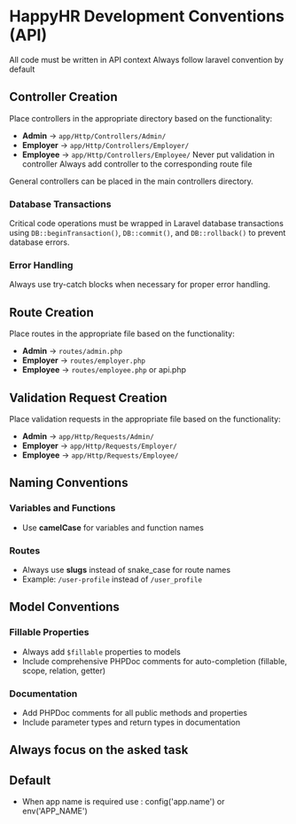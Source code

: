 # HappyHR Development Conventions (API)
All code must be written in API context
Always follow laravel convention by default
## Controller Creation
Place controllers in the appropriate directory based on the functionality:
- **Admin** → `app/Http/Controllers/Admin/`
- **Employer** → `app/Http/Controllers/Employer/`
- **Employee** → `app/Http/Controllers/Employee/`
Never put validation in controller
Always add controller to the corresponding route file

General controllers can be placed in the main controllers directory.

### Database Transactions
Critical code operations must be wrapped in Laravel database transactions using `DB::beginTransaction()`, `DB::commit()`, and `DB::rollback()` to prevent database errors.

### Error Handling
Always use try-catch blocks when necessary for proper error handling.

## Route Creation
Place routes in the appropriate file based on the functionality:
- **Admin** → `routes/admin.php`
- **Employer** → `routes/employer.php`
- **Employee** → `routes/employee.php`
  or api.php

## Validation Request Creation
Place validation requests in the appropriate file based on the functionality:
- **Admin** → `app/Http/Requests/Admin/`
- **Employer** → `app/Http/Requests/Employer/`
- **Employee** → `app/Http/Requests/Employee/`

## Naming Conventions

### Variables and Functions
- Use **camelCase** for variables and function names

### Routes
- Always use **slugs** instead of snake_case for route names
- Example: `/user-profile` instead of `/user_profile`

## Model Conventions

### Fillable Properties
- Always add `$fillable` properties to models
- Include comprehensive PHPDoc comments for auto-completion (fillable, scope, relation, getter)


### Documentation
- Add PHPDoc comments for all public methods and properties
- Include parameter types and return types in documentation 

## Always focus on the asked task

## Default
- When app name is required use : config('app.name') or env('APP_NAME')

